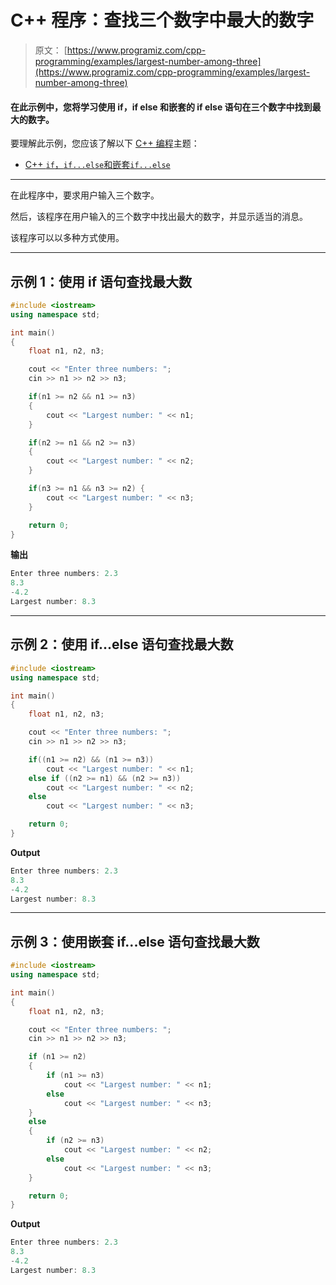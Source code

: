 # C++ 程序：查找三个数字中最大的数字

> 原文： [https://www.programiz.com/cpp-programming/examples/largest-number-among-three](https://www.programiz.com/cpp-programming/examples/largest-number-among-three)

#### 在此示例中，您将学习使用 if，if else 和嵌套的 if else 语句在三个数字中找到最大的数字。

要理解此示例，您应该了解以下 [C++ 编程](/cpp-programming "C++ tutorial")主题：

*   [C++ `if`，`if...else`和嵌套`if...else`](/cpp-programming/if-else)

* * *

在此程序中，要求用户输入三个数字。

然后，该程序在用户输入的三个数字中找出最大的数字，并显示适当的消息。

该程序可以以多种方式使用。

* * *

## 示例 1：使用 if 语句查找最大数

```cpp
#include <iostream>
using namespace std;

int main()
{    
    float n1, n2, n3;

    cout << "Enter three numbers: ";
    cin >> n1 >> n2 >> n3;

    if(n1 >= n2 && n1 >= n3)
    {
        cout << "Largest number: " << n1;
    }

    if(n2 >= n1 && n2 >= n3)
    {
        cout << "Largest number: " << n2;
    }

    if(n3 >= n1 && n3 >= n2) {
        cout << "Largest number: " << n3;
    }

    return 0;
}
```

**输出**

```cpp
Enter three numbers: 2.3
8.3
-4.2
Largest number: 8.3
```

* * *

## 示例 2：使用 if...else 语句查找最大数

```cpp
#include <iostream>
using namespace std;

int main()
{
    float n1, n2, n3;

    cout << "Enter three numbers: ";
    cin >> n1 >> n2 >> n3;

    if((n1 >= n2) && (n1 >= n3))
        cout << "Largest number: " << n1;
    else if ((n2 >= n1) && (n2 >= n3))
        cout << "Largest number: " << n2;
    else
        cout << "Largest number: " << n3;

    return 0;
}
```

**Output**

```cpp
Enter three numbers: 2.3
8.3
-4.2
Largest number: 8.3
```

* * *

## 示例 3：使用嵌套 if...else 语句查找最大数

```cpp
#include <iostream>
using namespace std;

int main()
{
    float n1, n2, n3;

    cout << "Enter three numbers: ";
    cin >> n1 >> n2 >> n3;

    if (n1 >= n2)
    {
        if (n1 >= n3)
            cout << "Largest number: " << n1;
        else
            cout << "Largest number: " << n3;
    }
    else
    {
        if (n2 >= n3)
            cout << "Largest number: " << n2;
        else
            cout << "Largest number: " << n3;
    }

    return 0;
}
```

**Output**

```cpp
Enter three numbers: 2.3
8.3
-4.2
Largest number: 8.3
```